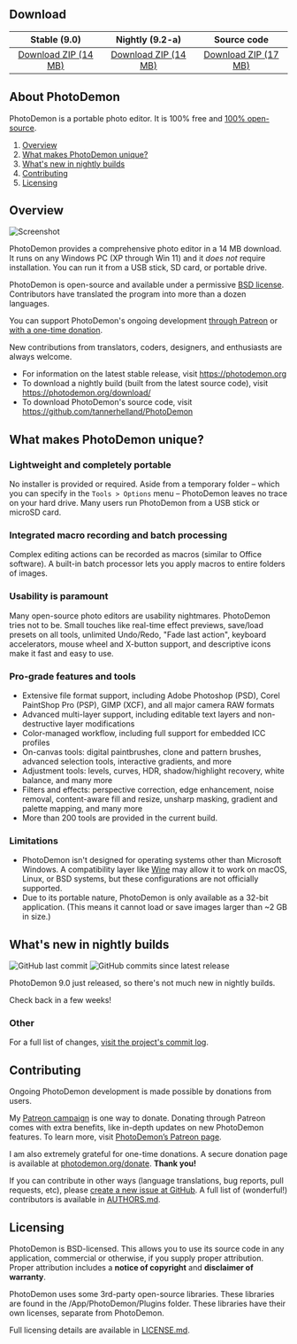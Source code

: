 ## Download

| Stable (9.0) | Nightly (9.2-a) | Source code |
| :----------: | :-------------: | :---------: |
| [Download ZIP (14 MB)](https://github.com/tannerhelland/PhotoDemon/releases/download/v9.0/PhotoDemon-9.0.zip) | [Download ZIP (14 MB)](https://github.com/tannerhelland/PhotoDemon/releases/download/PhotoDemon-nightly/PhotoDemon-nightly.zip) | [Download ZIP (17 MB)](https://github.com/tannerhelland/PhotoDemon/archive/main.zip) |

## About PhotoDemon

PhotoDemon is a portable photo editor.  It is 100% free and [100% open-source](https://github.com/tannerhelland/PhotoDemon/blob/main/README.md#licensing).  

1. [Overview](#overview)
2. [What makes PhotoDemon unique?](#what-makes-photodemon-unique)
3. [What's new in nightly builds](#whats-new-in-nightly-builds)
4. [Contributing](#contributing)
5. [Licensing](#licensing)

## Overview

![Screenshot](https://photodemon.org/media/images/photodemon_9.0.png)

PhotoDemon provides a comprehensive photo editor in a 14 MB download.  It runs on any Windows PC (XP through Win 11) and it *does not* require installation.  You can run it from a USB stick, SD card, or portable drive.

PhotoDemon is open-source and available under a permissive [BSD license](#licensing).  Contributors have translated the program into more than a dozen languages.

You can support PhotoDemon's ongoing development [through Patreon](https://www.patreon.com/photodemon) or [with a one-time donation](https://photodemon.org/donate/).

New contributions from translators, coders, designers, and enthusiasts are always welcome.

* For information on the latest stable release, visit https://photodemon.org
* To download a nightly build (built from the latest source code), visit https://photodemon.org/download/
* To download PhotoDemon's source code, visit https://github.com/tannerhelland/PhotoDemon

## What makes PhotoDemon unique?

### Lightweight and completely portable
No installer is provided or required.  Aside from a temporary folder – which you can specify in the `Tools > Options` menu – PhotoDemon leaves no trace on your hard drive.  Many users run PhotoDemon from a USB stick or microSD card.

### Integrated macro recording and batch processing
Complex editing actions can be recorded as macros (similar to Office software).  A built-in batch processor lets you apply macros to entire folders of images.

### Usability is paramount
Many open-source photo editors are usability nightmares.  PhotoDemon tries not to be.  Small touches like real-time effect previews, save/load presets on all tools, unlimited Undo/Redo, "Fade last action", keyboard accelerators, mouse wheel and X-button support, and descriptive icons make it fast and easy to use.

### Pro-grade features and tools
* Extensive file format support, including Adobe Photoshop (PSD), Corel PaintShop Pro (PSP), GIMP (XCF), and all major camera RAW formats
* Advanced multi-layer support, including editable text layers and non-destructive layer modifications 
* Color-managed workflow, including full support for embedded ICC profiles
* On-canvas tools: digital paintbrushes, clone and pattern brushes, advanced selection tools, interactive gradients, and more
* Adjustment tools: levels, curves, HDR, shadow/highlight recovery, white balance, and many more
* Filters and effects: perspective correction, edge enhancement, noise removal, content-aware fill and resize, unsharp masking, gradient and palette mapping, and many more
* More than 200 tools are provided in the current build.

### Limitations

* PhotoDemon isn't designed for operating systems other than Microsoft Windows.  A compatibility layer like [Wine](http://www.winehq.org/) may allow it to work on macOS, Linux, or BSD systems, but these configurations are not officially supported.
* Due to its portable nature, PhotoDemon is only available as a 32-bit application.  (This means it cannot load or save images larger than ~2 GB in size.)

## What's new in nightly builds

![GitHub last commit](https://img.shields.io/github/last-commit/tannerhelland/PhotoDemon?style=flat-square)  ![GitHub commits since latest release](https://img.shields.io/github/commits-since/tannerhelland/PhotoDemon/latest?style=flat-square&color=light-green)

PhotoDemon 9.0 just released, so there's not much new in nightly builds.

Check back in a few weeks!

### Other

For a full list of changes, [visit the project's commit log](https://github.com/tannerhelland/PhotoDemon/commits/main).

## Contributing

Ongoing PhotoDemon development is made possible by donations from users.

My [Patreon campaign](https://www.patreon.com/photodemon) is one way to donate. Donating through Patreon comes with extra benefits, like in-depth updates on new PhotoDemon features. To learn more, visit [PhotoDemon’s Patreon page](https://www.patreon.com/photodemon).

I am also extremely grateful for one-time donations.  A secure donation page is available at [photodemon.org/donate](https://photodemon.org/donate/).  **Thank you!**

If you can contribute in other ways (language translations, bug reports, pull requests, etc), please [create a new issue at GitHub](https://github.com/tannerhelland/PhotoDemon/issues).  A full list of (wonderful!) contributors is available in [AUTHORS.md](https://github.com/tannerhelland/PhotoDemon/blob/main/AUTHORS.md).

## Licensing

PhotoDemon is BSD-licensed.  This allows you to use its source code in any application, commercial or otherwise, if you supply proper attribution.  Proper attribution includes a **notice of copyright** and **disclaimer of warranty**.

PhotoDemon uses some 3rd-party open-source libraries.  These libraries are found in the /App/PhotoDemon/Plugins folder.  These libraries have their own licenses, separate from PhotoDemon.

Full licensing details are available in [LICENSE.md](https://github.com/tannerhelland/PhotoDemon/blob/main/LICENSE.md).
